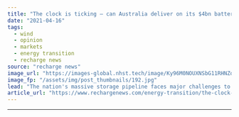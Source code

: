 ```yaml
---
title: "The clock is ticking – can Australia deliver on its $4bn battery ambitions?"
date: "2021-04-16"
tags: 
  - wind
  - opinion
  - markets
  - energy transition
  - recharge news
source: "recharge news"
image_url: "https://images-global.nhst.tech/image/Ky96M0NOUXNSbG11RHNZdG4rUW1uMWZGcjlPaVJOK09SeERFMDRTQ3N0TT0=/nhst/binary/3406d66784d3993cab66a64f8597cdbf"
image_fp: "/assets/img/post_thumbnails/192.jpg"
lead: "The nation's massive storage pipeline faces major challenges to meet its deadlines, writes Le Xu"
article_url: "https://www.rechargenews.com/energy-transition/the-clock-is-ticking-can-australia-deliver-on-its-4bn-battery-ambitions-/2-1-996961"
---
```


---
